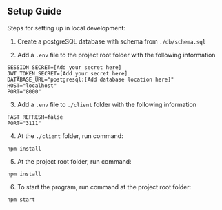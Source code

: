 ## Setup Guide

Steps for setting up in local development:

1. Create a postgreSQL database with schema from `./db/schema.sql`

2. Add a `.env` file to the project root folder with the following information
```
SESSION_SECRET=[Add your secret here]
JWT_TOKEN_SECRET=[Add your secret here]
DATABASE_URL="postgresql:[Add database location here]"
HOST="localhost"
PORT="8000"
```

3. Add a `.env` file to `./client` folder with the following information
```
FAST_REFRESH=false
PORT="3111"
```

4. At the `./client` folder, run command:
```
npm install
```

5. At the project root folder, run command:
```
npm install
```

6. To start the program, run command at the project root folder:
```
npm start
```